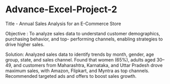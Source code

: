 # Advance-Excel-Project-2
Title - Annual Sales Analysis for an E-Commerce Store

Objective : To analyze sales data to understand customer demographics, purchasing behavior, and top-
performing channels, enabling strategies to drive higher sales.

Solution: Analyzed sales data to identify trends by month, gender, age group, state, and sales channel.
Found that women (65%), adults aged 30–49, and customers from Maharashtra, Karnataka, and Uttar
Pradesh drove maximum sales, with Amazon, Flipkart, and Myntra as top channels. Recommended
targeted ads and offers to boost sales growth.
